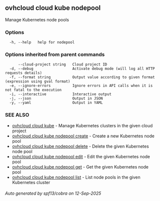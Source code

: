 ## ovhcloud cloud kube nodepool

Manage Kubernetes node pools

### Options

```
  -h, --help   help for nodepool
```

### Options inherited from parent commands

```
      --cloud-project string   Cloud project ID
  -d, --debug                  Activate debug mode (will log all HTTP requests details)
  -f, --format string          Output value according to given format (expression using gval format)
  -e, --ignore-errors          Ignore errors in API calls when it is not fatal to the execution
  -i, --interactive            Interactive output
  -j, --json                   Output in JSON
  -y, --yaml                   Output in YAML
```

### SEE ALSO

* [ovhcloud cloud kube](ovhcloud_cloud_kube.md)	 - Manage Kubernetes clusters in the given cloud project
* [ovhcloud cloud kube nodepool create](ovhcloud_cloud_kube_nodepool_create.md)	 - Create a new Kubernetes node pool
* [ovhcloud cloud kube nodepool delete](ovhcloud_cloud_kube_nodepool_delete.md)	 - Delete the given Kubernetes node pool
* [ovhcloud cloud kube nodepool edit](ovhcloud_cloud_kube_nodepool_edit.md)	 - Edit the given Kubernetes node pool
* [ovhcloud cloud kube nodepool get](ovhcloud_cloud_kube_nodepool_get.md)	 - Get the given Kubernetes node pool
* [ovhcloud cloud kube nodepool list](ovhcloud_cloud_kube_nodepool_list.md)	 - List node pools in the given Kubernetes cluster

###### Auto generated by spf13/cobra on 12-Sep-2025
